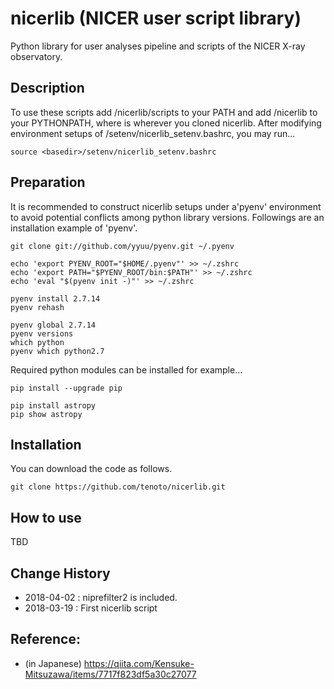 # nicerlib (NICER user script library)
Python library for user analyses pipeline and scripts of the NICER X-ray observatory.

## Description
To use these scripts add <basedir>/nicerlib/scripts to your PATH and add <basedir>/nicerlib to your PYTHONPATH, where <basedir> is wherever you cloned nicerlib. After modifying environment setups of <basedir>/setenv/nicerlib_setenv.bashrc, you may run...

```
source <basedir>/setenv/nicerlib_setenv.bashrc
```


## Preparation 
It is recommended to construct nicerlib setups under a'pyenv' environment to avoid potential conflicts among python library versions. Followings are an installation example of 'pyenv'.

```
git clone git://github.com/yyuu/pyenv.git ~/.pyenv

echo 'export PYENV_ROOT="$HOME/.pyenv"' >> ~/.zshrc
echo 'export PATH="$PYENV_ROOT/bin:$PATH"' >> ~/.zshrc
echo 'eval "$(pyenv init -)"' >> ~/.zshrc

pyenv install 2.7.14
pyenv rehash
 
pyenv global 2.7.14
pyenv versions 
which python
pyenv which python2.7
```

Required python modules can be installed for example...

```
pip install --upgrade pip

pip install astropy
pip show astropy
```

## Installation
You can download the code as follows. 
```
git clone https://github.com/tenoto/nicerlib.git
```




## How to use
TBD 


## Change History 
* 2018-04-02 : niprefilter2 is included. 
* 2018-03-19 : First nicerlib script 

## Reference:
- (in Japanese) https://qiita.com/Kensuke-Mitsuzawa/items/7717f823df5a30c27077 
